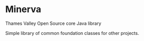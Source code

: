 # Minerva
Thames Valley Open Source core Java library

Simple library of common foundation classes for other projects.